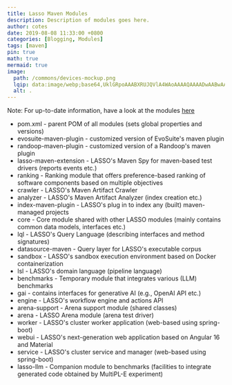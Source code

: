 ```yaml
---
title: Lasso Maven Modules
description: Description of modules goes here.
author: cotes
date: 2019-08-08 11:33:00 +0800
categories: [Blogging, Modules]
tags: [maven]
pin: true
math: true
mermaid: true
image:
  path: /commons/devices-mockup.png
  lqip: data:image/webp;base64,UklGRpoAAABXRUJQVlA4WAoAAAAQAAAADwAABwAAQUxQSDIAAAARL0AmbZurmr57yyIiqE8oiG0bejIYEQTgqiDA9vqnsUSI6H+oAERp2HZ65qP/VIAWAFZQOCBCAAAA8AEAnQEqEAAIAAVAfCWkAALp8sF8rgRgAP7o9FDvMCkMde9PK7euH5M1m6VWoDXf2FkP3BqV0ZYbO6NA/VFIAAAA
  alt: .
---
```


Note: For up-to-date information, have a look at the modules [here](https://github.com/SoftwareObservatorium/lasso/blob/main/pom.xml)

- pom.xml - parent POM of all modules (sets global properties and versions)
- evosuite-maven-plugin - customized version of EvoSuite's maven plugin
- randoop-maven-plugin - customized version of a Randoop's maven plugin
- lasso-maven-extension - LASSO's Maven Spy for maven-based test drivers (reports events etc.)
- ranking - Ranking module that offers preference-based ranking of software components based on multiple objectives
- crawler - LASSO's Maven Artifact Crawler
- analyzer - LASSO's Maven Artifact Analyzer (index creation etc.)
- index-maven-plugin - LASSO's plug in to index any (built) maven-managed projects
- core - Core module shared with other LASSO modules (mainly contains common data models, interfaces etc.)
- lql - LASSO's Query Language (describing interfaces and method signatures)
- datasource-maven - Query layer for LASSO's executable corpus
- sandbox - LASSO's sandbox execution environment based on Docker containerization
- lsl - LASSO's domain language (pipeline language)
- benchmarks - Temporary module that integrates various (LLM) benchmarks
- gai - contains interfaces for generative AI (e.g., OpenAI API etc.)
- engine - LASSO's workflow engine and actions API
- arena-support - Arena support module (shared classes)
- arena - LASSO Arena module (arena test driver)
- worker - LASSO's cluster worker application (web-based using spring-boot)
- webui - LASSO's next-generation web application based on Angular 16 and Material
- service - LASSO's cluster service and manager (web-based using spring-boot)
- lasso-llm - Companion module to benchmarks (facilities to integrate generated code obtained by MultiPL-E experiment)
